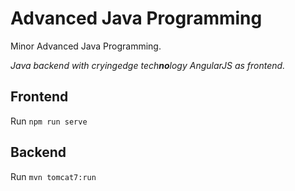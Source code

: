 # Advanced Java Programming
Minor Advanced Java Programming.

*Java backend with cryingedge tech**no**logy AngularJS as frontend.*

## Frontend
Run
`npm run serve`


## Backend
Run
`mvn tomcat7:run`